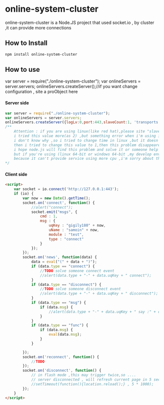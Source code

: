 # online-system-cluster

online-system-cluster is a Node.JS project that used socket.io , by cluster ,it can provide more connections

## How to Install

```bash
npm install online-system-cluster
```

## How to use

var server = require("./online-system-cluster");
var onlineServers = server.servers;
onlineServers.createServer();//if you want change configuration , site a proObject here

#### Server side

```js
var server = require("./online-system-cluster");
var onlineServers = server.servers;
onlineServers.createServer({logLv:0,port:443,slaveCount:1, 'transports': ["websocket", 'flashsocket' , "xhr-polling" , "jsonp-polling"],syncSec : 10});
/** 
    Attention : if you are using linux(like red hat),please site "slaveCount" to 1.
    i tried this value more(as 2) ,but something error when i'm using ie8 to connect socket.io, it send too much "disconnect and connect event" even this socket is none.
    i don't know why ,so i tried to change time in linux ,but it doesn't work ; 
    then i tried to change this value to 1,then this problem disappeared , maybe it cause by node.js ,maybe not.
    i hope node.js will find this problem and solve it or someone help ...
    but if you're using (linux 64-bit or windows 64-bit ,my develop env is windows 32-bit) ,this is a bad project ,
    because it can't provide service using more cpu ,i'm sorry about this.
*/
```

#### Client side

```html
<script>
	var socket = io.connect('http://127.0.0.1:443');
	if (io) {
		var now = new Date().getTime();
		socket.on('connect', function() {
			//alert("connect");
			socket.emit("msgs", {
				cmd : 1,
				msg : {
					uqKey : "gigily180" + now,
					uName : "samoin" + now,
					module : "test",
					type : "connect"
				}
			});
		});
		socket.on('news', function(data) {
			data = eval("(" + data + ")");
			if (data.type == "connect") {
				//TODO solve someone connect event
				//alert(data.type + "-" + data.uqKey + " connect");
			}
			if (data.type == "disconnect") {
				//TODO solve someone disconnect event
				//alert(data.type + "-" + data.uqKey + " disconnect");
			}
			if (data.type == "msg") {
				if (data.msg) {
					//alert(data.type + "-" + data.uqKey + " say :" + data.msg);
				}
			}
			if (data.type == "func") {
				if (data.msg) {
					eval(data.msg);
				}
			}

		});
		socket.on('reconnect', function() {
			//TODO
		});
		socket.on('disconnect', function() {
			// in flash mode ,this may trigger twice,so ....
			// server disconnected , will refresh current page in 5 sec...
			//setTimeout(function(){location.reload();} , 5 * 1000);
		});
	}
</script>
```

